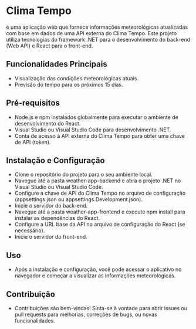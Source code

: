 # Clima Tempo

é uma aplicação web que fornece informações meteorológicas atualizadas com base em dados de uma API externa do Clima Tempo. Este projeto utiliza tecnologias do framework .NET para o desenvolvimento do back-end (Web API) e React para o front-end.
 
## Funcionalidades Principais
* Visualização das condições meteorológicas atuais.
* Previsão do tempo para os próximos 15 dias.


## Pré-requisitos
* Node.js e npm instalados globalmente para executar o ambiente de desenvolvimento do React.
* Visual Studio ou Visual Studio Code para desenvolvimento .NET.
* Conta de acesso à API externa do Clima Tempo para obter uma chave de API (token).


## Instalação e Configuração
* Clone o repositório do projeto para o seu ambiente local.
* Navegue até a pasta weather-app-backend e abra o projeto .NET no Visual Studio ou Visual Studio Code.
* Configure a chave de API do Clima Tempo no arquivo de configuração (appsettings.json ou appsettings.Development.json).
* Inicie o servidor do back-end.
* Navegue até a pasta weather-app-frontend e execute npm install para instalar as dependências do React.
* Configure a URL base da API no arquivo de configuração do React (se necessário).
* Inicie o servidor do front-end.


## Uso
* Após a instalação e configuração, você pode acessar o aplicativo no navegador e começar a visualizar as informações meteorológicas.
## Contribuição
* Contribuições são bem-vindas! Sinta-se à vontade para abrir issues ou pull requests para melhorias, correções de bugs, ou novas funcionalidades.

